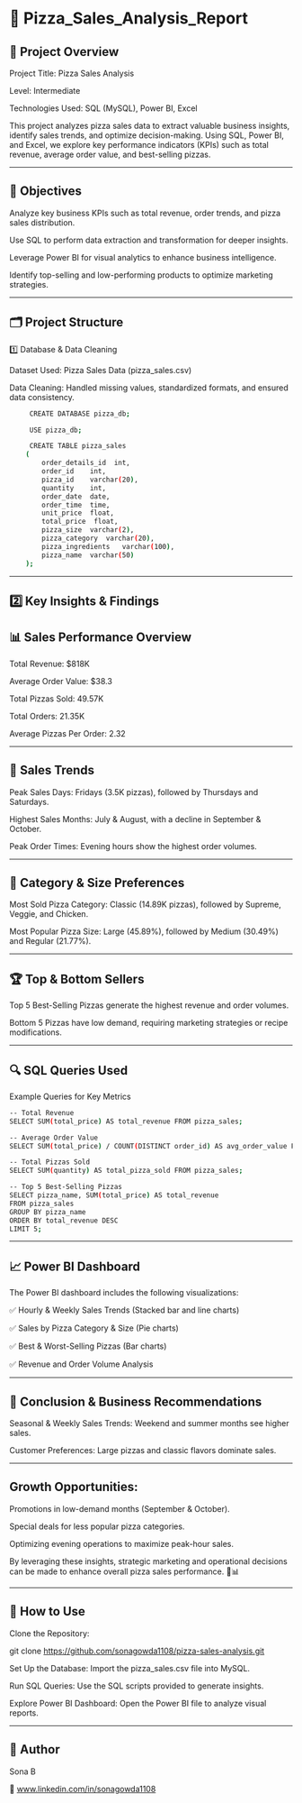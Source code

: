 # 🍕 Pizza_Sales_Analysis_Report


## 📌 Project Overview



Project Title: Pizza Sales Analysis

Level: Intermediate

Technologies Used: SQL (MySQL), Power BI, Excel

This project analyzes pizza sales data to extract valuable business insights, identify sales trends, and optimize decision-making. Using SQL, Power BI, and Excel, we explore key performance indicators (KPIs) such as total revenue, average order value, and best-selling pizzas.

---


## 🎯 Objectives



Analyze key business KPIs such as total revenue, order trends, and pizza sales distribution.

Use SQL to perform data extraction and transformation for deeper insights.

Leverage Power BI for visual analytics to enhance business intelligence.

Identify top-selling and low-performing products to optimize marketing strategies.


---

## 🗂️ Project Structure

1️⃣ Database & Data Cleaning

Dataset Used: Pizza Sales Data (pizza_sales.csv)

Data Cleaning: Handled missing values, standardized formats, and ensured data consistency.

```bash
     CREATE DATABASE pizza_db;

     USE pizza_db;

     CREATE TABLE pizza_sales 
    (
    	order_details_id  int,
    	order_id	int,
    	pizza_id	varchar(20),
    	quantity	int,
    	order_date	date,
    	order_time	time,
    	unit_price	float,
    	total_price	 float,
    	pizza_size	varchar(2),
    	pizza_category	varchar(20),
    	pizza_ingredients	varchar(100),
    	pizza_name  varchar(50)
    );
```

--- 

## 2️⃣ Key Insights & Findings



## 📊 Sales Performance Overview

Total Revenue: $818K

Average Order Value: $38.3

Total Pizzas Sold: 49.57K

Total Orders: 21.35K

Average Pizzas Per Order: 2.32

---

## 🔹 Sales Trends

Peak Sales Days: Fridays (3.5K pizzas), followed by Thursdays and Saturdays.

Highest Sales Months: July & August, with a decline in September & October.

Peak Order Times: Evening hours show the highest order volumes.

---


## 🍕 Category & Size Preferences

Most Sold Pizza Category: Classic (14.89K pizzas), followed by Supreme, Veggie, and Chicken.

Most Popular Pizza Size: Large (45.89%), followed by Medium (30.49%) and Regular (21.77%).


---

## 🏆 Top & Bottom Sellers

Top 5 Best-Selling Pizzas generate the highest revenue and order volumes.

Bottom 5 Pizzas have low demand, requiring marketing strategies or recipe modifications.

---

## 🔍 SQL Queries Used

Example Queries for Key Metrics

```bash
-- Total Revenue
SELECT SUM(total_price) AS total_revenue FROM pizza_sales;

-- Average Order Value
SELECT SUM(total_price) / COUNT(DISTINCT order_id) AS avg_order_value FROM pizza_sales;

-- Total Pizzas Sold
SELECT SUM(quantity) AS total_pizza_sold FROM pizza_sales;

-- Top 5 Best-Selling Pizzas
SELECT pizza_name, SUM(total_price) AS total_revenue 
FROM pizza_sales 
GROUP BY pizza_name 
ORDER BY total_revenue DESC 
LIMIT 5;
```

--- 

## 📈 Power BI Dashboard



The Power BI dashboard includes the following visualizations:

✅ Hourly & Weekly Sales Trends (Stacked bar and line charts)

✅ Sales by Pizza Category & Size (Pie charts)

✅ Best & Worst-Selling Pizzas (Bar charts)

✅ Revenue and Order Volume Analysis

---

## 🚀 Conclusion & Business Recommendations

Seasonal & Weekly Sales Trends: Weekend and summer months see higher sales.

Customer Preferences: Large pizzas and classic flavors dominate sales.

--- 

## Growth Opportunities:

Promotions in low-demand months (September & October).

Special deals for less popular pizza categories.

Optimizing evening operations to maximize peak-hour sales.

By leveraging these insights, strategic marketing and operational decisions can be made to enhance overall pizza sales performance. 🍕📊

--- 

## 📎 How to Use

Clone the Repository:

git clone https://github.com/sonagowda1108/pizza-sales-analysis.git

Set Up the Database: Import the pizza_sales.csv file into MySQL.

Run SQL Queries: Use the SQL scripts provided to generate insights.

Explore Power BI Dashboard: Open the Power BI file to analyze visual reports.

---

## 👤 Author

Sona B

📌 www.linkedin.com/in/sonagowda1108

 
